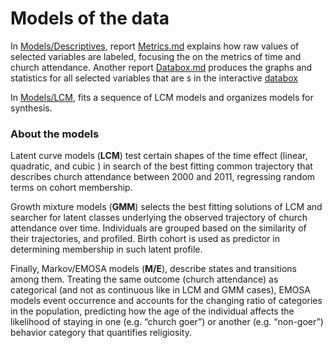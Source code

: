 
Models of the data
========================================================


In [Models/Descriptives](./Descriptives), report [Metrics.md](./Descriptives/Metrics.md) explains how raw values of selected variables are labeled, focusing the on the metrics of time and church attendance. Another report [Databox.md](./Descriptives/Databox.md)  produces the graphs and statistics for all selected variables that are s in the interactive [databox](http://statcanvas.net/thesis/databox/index.html)

In [Models/LCM](./LCM), fits a sequence of LCM models and organizes models for synthesis.


### About the models

Latent curve models (**LCM**) test certain shapes of the time effect (linear, quadratic, and cubic ) in search of the best fitting common trajectory that describes church attendance between 2000 and 2011, regressing random terms on cohort membership. 

Growth mixture models (**GMM**) selects the best fitting solutions of LCM and searcher for latent classes underlying the observed trajectory of church attendance over time. Individuals are grouped based on the similarity of their trajectories, and profiled. Birth cohort is used as predictor in determining membership in such latent profile. 

Finally, Markov/EMOSA models (**M/E**), describe states and transitions among them. Treating the same outcome (church attendance) as categorical (and not as continuous like in LCM and GMM cases), EMOSA models event occurrence and accounts for the changing ratio of categories in the population, predicting how the age of the individual affects the likelihood of staying in one (e.g. “church goer”) or another (e.g. “non-goer”) behavior category that quantifies religiosity.
